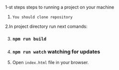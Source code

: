 
1-st steps steps to running a project on your machine
1. `You should clone repository`

2.In project directory run next comands:

3. ### `npm run build`

4. ### `npm run watch`   watching for updates

5. Open  `index.html` file in your browser.
